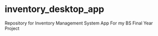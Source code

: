 # inventory_desktop_app
Repository for Inventory Management System App For my BS Final Year Project
